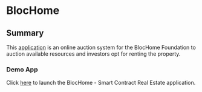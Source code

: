 # BlocHome

## Summary

This [application](https://kowsi.github.io/BlocHome-Smart_Contract_Real_Estate/) is an online auction system for the BlocHome Foundation to auction available resources and investors opt for renting the property.

### Demo App

Click [here](./index.html) to launch the BlocHome - Smart Contract Real Estate application.
